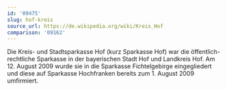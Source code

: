 ```yaml
---
id: '09475'
slug: hof-kreis
source_url: https://de.wikipedia.org/wiki/Kreis_Hof
comparison: '09162'
---
```


Die Kreis- und Stadtsparkasse Hof (kurz Sparkasse Hof) war die öffentlich-rechtliche Sparkasse in der bayerischen Stadt Hof und Landkreis Hof. Am 12. August 2009 wurde sie in die Sparkasse Fichtelgebirge eingegliedert und diese auf Sparkasse Hochfranken bereits zum 1. August 2009 umfirmiert.
